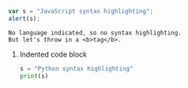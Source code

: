 ```js
var s = "JavaScript syntax highlighting";
alert(s);
```

    No language indicated, so no syntax highlighting.
    But let's throw in a <b>tag</b>.

1. Indented code block

    ```python
    s = "Python syntax highlighting"
    print(s)
    ```